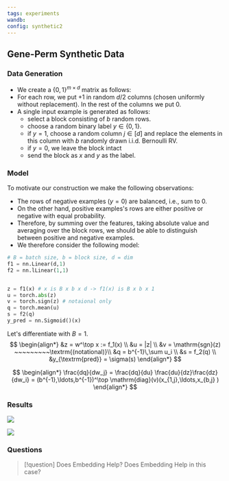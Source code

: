```yaml
---
tags: experiments
wandb: 
config: synthetic2
---
```


## Gene-Perm Synthetic Data

### Data Generation
- We create a $\{0,1\}^{m \times d}$ matrix as follows:
- For each row, we put $+1$ in random $d/2$ columns (chosen uniformly without replacement). In the rest of the columns we put $0$. 
- A single input example is generated as follows:
	- select a block consisting of $b$ random rows.
	- choose a random binary label $y \in \{0,1\}$. 
	- if $y=1$, choose a random column $j \in [d]$ and replace the elements in this column with $b$ randomly drawn i.i.d. Bernoulli RV.
	- if $y=0$, we leave the block intact
	- send the block as $x$ and $y$ as the label.

### Model
To motivate our construction we make the following observations:
- The rows of negative examples ($y=0$) are balanced, i.e., sum to $0$. 
- On the other hand, positive examples's rows are either positive or negative with equal probability. 
- Therefore, by summing over the features, taking absolute value and averaging over the block rows, we should be able to distinguish between positive and negative examples.
- We therefore consider the following model:

```python
# B = batch size, b = block size, d = dim
f1 = nn.Linear(d,1) 
f2 = nn.lLinear(1,1) 


z = f1(x) # x is B x b x d -> f1(x) is B x b x 1
u = torch.abs(z)
v = torch.sign(z) # notaional only
q = torch.mean(u)
s = f2(q)
y_pred = nn.Sigmoid()(x)
```

Let's differentiate with $B=1$.
$$
\begin{align*}
&z = w^\top x := f_1(x) \\
&u = |z| \\
&v = \mathrm{sgn}(z) ~~~~~~~~~\textrm{(notational)}\\ 
&q = b^{-1}\,\sum u_i \\
&s = f_2(q) \\
&y_{\textrm{pred}} = \sigma(s)
\end{align*}
$$

$$
\begin{align*}
\frac{dq}{dw_j} = \frac{dq}{du} \frac{du}{dz}\frac{dz}{dw_i} 
= (b^{-1},\ldots,b^{-1})^\top \mathrm{diag}(v)(x_{1,j},\ldots,x_{b,j} )
\end{align*}
$$




### Results

![](https://i.imgur.com/h8siktL.png)





![](https://i.imgur.com/Mc5M3wy.png)



### Questions


> [!question] Does Embedding Help?
> Does Embedding Help in this case?
